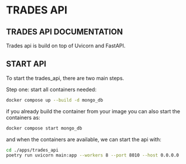 # TRADES API

## TRADES API DOCUMENTATION

Trades api is build on top of Uvicorn and FastAPI.

## START API

To start the trades_api, there are two main steps.

Step one: start all containers needed:

```bash
docker compose up --build -d mongo_db
```

if you already build the container from your image you can also start the containers as:

```bash
docker compose start mongo_db
```

and when the containers are available, we can start the api with:


```bash
cd ./apps/trades_api
poetry run uvicorn main:app --workers 8 --port 8010 --host 0.0.0.0
```